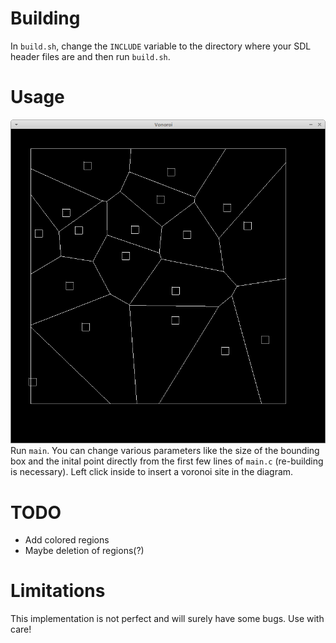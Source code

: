 # Building
In `build.sh`, change the `INCLUDE` variable to the directory where your SDL header files are
and then run `build.sh`.

# Usage
![Voronoi diagram](./voronoi.png)
Run `main`. 
You can change various parameters like the size of the bounding box and the inital
point directly from the first few lines of `main.c` (re-building is necessary).
Left click inside to insert a voronoi site in the diagram.

# TODO
* Add colored regions
* Maybe deletion of regions(?)

# Limitations
This implementation is not perfect and will surely have some bugs. Use with care!
